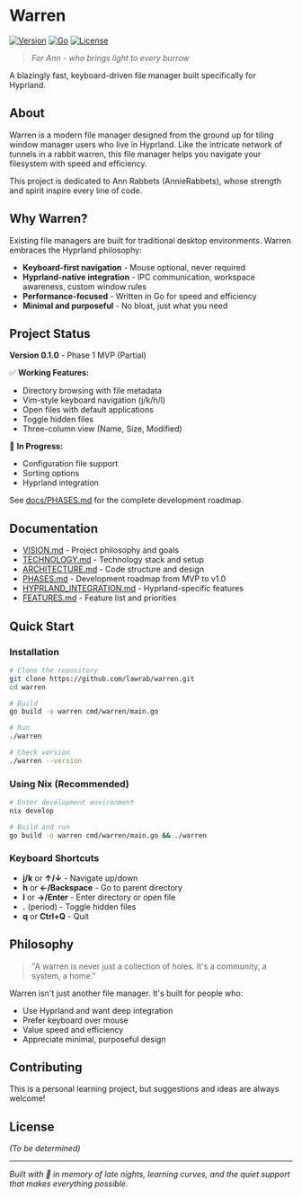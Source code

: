 # Warren

[![Version](https://img.shields.io/badge/version-0.1.0-blue.svg)](https://github.com/lawrab/warren/releases)
[![Go](https://img.shields.io/badge/go-1.25+-00ADD8.svg)](https://go.dev/)
[![License](https://img.shields.io/badge/license-TBD-lightgrey.svg)](LICENSE)

> *For Ann - who brings light to every burrow*

A blazingly fast, keyboard-driven file manager built specifically for Hyprland.

## About

Warren is a modern file manager designed from the ground up for tiling window manager users who live in Hyprland. Like the intricate network of tunnels in a rabbit warren, this file manager helps you navigate your filesystem with speed and efficiency.

This project is dedicated to Ann Rabbets (AnnieRabbets), whose strength and spirit inspire every line of code.

## Why Warren?

Existing file managers are built for traditional desktop environments. Warren embraces the Hyprland philosophy:
- **Keyboard-first navigation** - Mouse optional, never required
- **Hyprland-native integration** - IPC communication, workspace awareness, custom window rules
- **Performance-focused** - Written in Go for speed and efficiency
- **Minimal and purposeful** - No bloat, just what you need

## Project Status

**Version 0.1.0** - Phase 1 MVP (Partial)

✅ **Working Features:**
- Directory browsing with file metadata
- Vim-style keyboard navigation (j/k/h/l)
- Open files with default applications
- Toggle hidden files
- Three-column view (Name, Size, Modified)

🚧 **In Progress:**
- Configuration file support
- Sorting options
- Hyprland integration

See [docs/PHASES.md](docs/PHASES.md) for the complete development roadmap.

## Documentation

- [VISION.md](docs/VISION.md) - Project philosophy and goals
- [TECHNOLOGY.md](docs/TECHNOLOGY.md) - Technology stack and setup
- [ARCHITECTURE.md](docs/ARCHITECTURE.md) - Code structure and design
- [PHASES.md](docs/PHASES.md) - Development roadmap from MVP to v1.0
- [HYPRLAND_INTEGRATION.md](research/HYPRLAND_INTEGRATION.md) - Hyprland-specific features
- [FEATURES.md](design/FEATURES.md) - Feature list and priorities

## Quick Start

### Installation

```bash
# Clone the repository
git clone https://github.com/lawrab/warren.git
cd warren

# Build
go build -o warren cmd/warren/main.go

# Run
./warren

# Check version
./warren --version
```

### Using Nix (Recommended)

```bash
# Enter development environment
nix develop

# Build and run
go build -o warren cmd/warren/main.go && ./warren
```

### Keyboard Shortcuts

- **j/k** or **↑/↓** - Navigate up/down
- **h** or **←/Backspace** - Go to parent directory
- **l** or **→/Enter** - Enter directory or open file
- **.** (period) - Toggle hidden files
- **q** or **Ctrl+Q** - Quit

## Philosophy

> "A warren is never just a collection of holes. It's a community, a system, a home."

Warren isn't just another file manager. It's built for people who:
- Use Hyprland and want deep integration
- Prefer keyboard over mouse
- Value speed and efficiency
- Appreciate minimal, purposeful design

## Contributing

This is a personal learning project, but suggestions and ideas are always welcome!

## License

*(To be determined)*

---

*Built with 💜 in memory of late nights, learning curves, and the quiet support that makes everything possible.*
